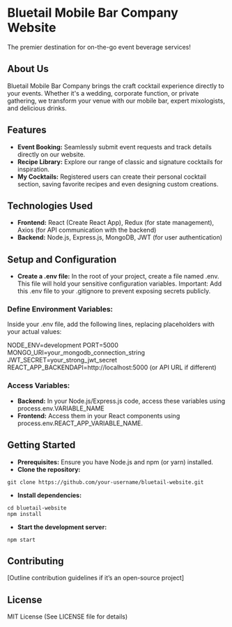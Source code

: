 # Bluetail Mobile Bar Company Website
The premier destination for on-the-go event beverage services!

## About Us
Bluetail Mobile Bar Company brings the craft cocktail experience directly to your events. Whether it's a wedding, corporate function, or private gathering, we transform your venue with our mobile bar, expert mixologists, and delicious drinks.

## Features
- **Event Booking:** Seamlessly submit event requests and track details directly on our website.
- **Recipe Library:** Explore our range of classic and signature cocktails for inspiration.
- **My Cocktails:** Registered users can create their personal cocktail section, saving favorite recipes and even designing custom creations.

## Technologies Used
- **Frontend:** React (Create React App), Redux (for state management), Axios (for API communication with the backend)
- **Backend:** Node.js, Express.js, MongoDB, JWT (for user authentication)

## Setup and Configuration
- **Create a .env file:** In the root of your project, create a file named .env. This file will hold your sensitive configuration variables. Important: Add this .env file to your .gitignore to prevent exposing secrets publicly.


### Define Environment Variables:
Inside your .env file, add the following lines, replacing placeholders with your actual values:

NODE_ENV=development 
PORT=5000 
MONGO_URI=your_mongodb_connection_string 
JWT_SECRET=your_strong_jwt_secret 
REACT_APP_BACKENDAPI=http://localhost:5000 (or API URL if different)

### Access Variables:
- **Backend:** In your Node.js/Express.js code, access these variables using process.env.VARIABLE_NAME
- **Frontend:** Access them in your React components using process.env.REACT_APP_VARIABLE_NAME.

## Getting Started
- **Prerequisites:** Ensure you have Node.js and npm (or yarn) installed.
- **Clone the repository:** 
```
git clone https://github.com/your-username/bluetail-website.git
```

- **Install dependencies:**
```
cd bluetail-website
npm install
```

- **Start the development server:**
```
npm start
```
## Contributing
[Outline contribution guidelines if it’s an open-source project]

## License
MIT License (See LICENSE file for details)
